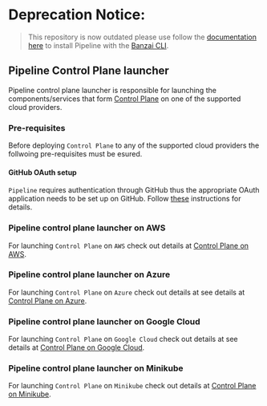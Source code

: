 # Deprecation Notice:

> This repository is now outdated please use follow the [documentation here](https://banzaicloud.com/docs/pipeline/quickstart/install-pipeline/) to install Pipeline with the [Banzai CLI](https://github.com/banzaicloud/banzai-cli).
 
## Pipeline Control Plane launcher

Pipeline control plane launcher is responsible for launching the components/services that form [Control Plane](https://github.com/banzaicloud/pipeline#control-plane) on one of the supported cloud providers.

### Pre-requisites

Before deploying `Control Plane` to any of the supported cloud providers the follwoing pre-requisites must be esured.

#### GitHub OAuth setup

`Pipeline` requires authentication through GitHub thus the appropriate OAuth application needs to be set up on GitHub.
Follow [these](https://github.com/banzaicloud/pipeline/blob/master/docs/github-app.md) instructions for details.

### Pipeline control plane launcher on AWS

For launching `Control Plane` on `AWS` check out details at [Control Plane on AWS](docs/control-plane-on-aws.md).

### Pipeline control plane launcher on Azure

For launching `Control Plane` on `Azure` check out details at see details at [Control Plane on Azure](docs/control-plane-on-azure.md).

### Pipeline control plane launcher on Google Cloud

For launching `Control Plane` on `Google Cloud` check out details at see details at [Control Plane on Google Cloud](docs/control-plane-on-gcloud.md).

### Pipeline control plane launcher on Minikube

For launching `Control Plane` on `Minikube` check out details at [Control Plane on Minikube](docs/control-plane-on-minikube.md).
